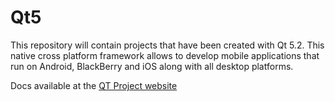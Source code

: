 Qt5
===

This repository will contain projects that have been created with Qt 5.2.
This native cross platform framework allows to develop mobile applications 
that run on Android, BlackBerry and iOS along with all desktop platforms.

Docs available at the [QT Project website](http://qt-project.org/doc/qt-5.0/)
